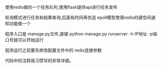 使用redis做的一个任务队列,使用flask提供api进行任务发布

轮询模式进行任务和结果查询,后面有时间再仿造 epoll模型使用redis的键空间通知功能做一个

程序入口是 manage.py文件,直接 python manage.py runserver -h IP地址 -p端口号就可以开始运行

程序运行之前要先修改配置文件中的  redis连接参数

代码中的注释我习惯写的非常详细。
